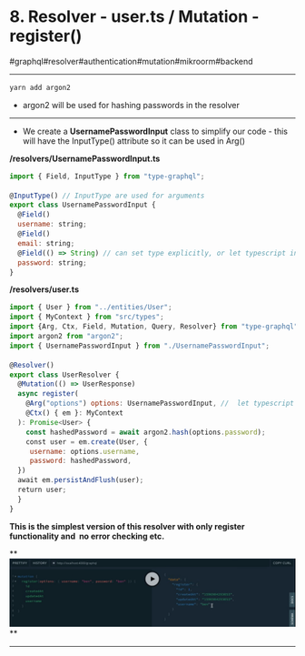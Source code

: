 # 8\. Resolver - user.ts / Mutation - register()

#graphql#resolver#authentication#mutation#mikroorm#backend

* * *

```javascript
yarn add argon2
```

- argon2 will be used for hashing passwords in the resolver

* * *

  

- We create a **UsernamePasswordInput** class to simplify our code - this will have the InputType() attribute so it can be used in Arg()

  

**/resolvers/UsernamePasswordInput.ts**

```javascript
import { Field, InputType } from "type-graphql";

@InputType() // InputType are used for arguments
export class UsernamePasswordInput {
  @Field()
  username: string;
  @Field()
  email: string;
  @Field(() => String) // can set type explicitly, or let typescript infer it
  password: string;
}
```

**/resolvers/user.ts**

```javascript
import { User } from "../entities/User";
import { MyContext } from "src/types";
import {Arg, Ctx, Field, Mutation, Query, Resolver} from "type-graphql";
import argon2 from "argon2";
import { UsernamePasswordInput } from "./UsernamePasswordInput";

@Resolver()
export class UserResolver {
  @Mutation(() => UserResponse)
  async register(
    @Arg("options") options: UsernamePasswordInput, //  let typescript infer type UsernamePasswordInput
    @Ctx() { em }: MyContext
  ): Promise<User> {
    const hashedPassword = await argon2.hash(options.password);
    const user = em.create(User, {
     username: options.username,
     password: hashedPassword,
  })
  await em.persistAndFlush(user);
  return user;
  }
}
```

**This is the simplest version of this resolver with only register functionality and  no error checking etc.** 

**![](Files/image%206.png)  
**

* * *

  

##